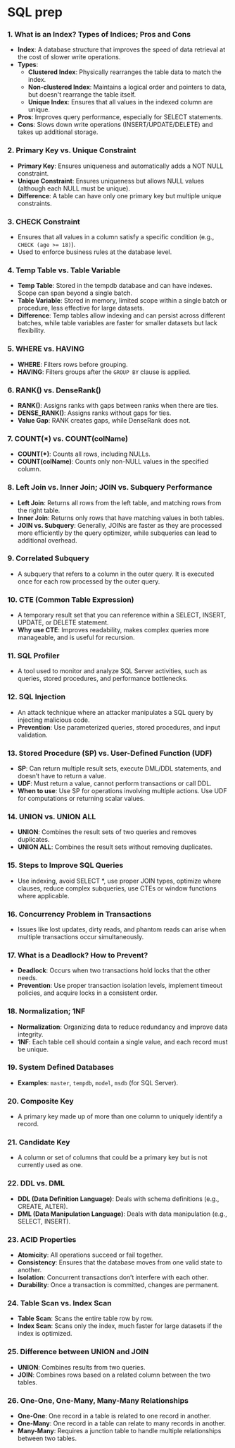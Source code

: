 # SQL prep

### 1. **What is an Index? Types of Indices; Pros and Cons**
   - **Index**: A database structure that improves the speed of data retrieval at the cost of slower write operations.
   - **Types**:
     - **Clustered Index**: Physically rearranges the table data to match the index.
     - **Non-clustered Index**: Maintains a logical order and pointers to data, but doesn't rearrange the table itself.
     - **Unique Index**: Ensures that all values in the indexed column are unique.
   - **Pros**: Improves query performance, especially for SELECT statements.
   - **Cons**: Slows down write operations (INSERT/UPDATE/DELETE) and takes up additional storage.

### 2. **Primary Key vs. Unique Constraint**
   - **Primary Key**: Ensures uniqueness and automatically adds a NOT NULL constraint.
   - **Unique Constraint**: Ensures uniqueness but allows NULL values (although each NULL must be unique).
   - **Difference**: A table can have only one primary key but multiple unique constraints.

### 3. **CHECK Constraint**
   - Ensures that all values in a column satisfy a specific condition (e.g., `CHECK (age >= 18)`).
   - Used to enforce business rules at the database level.

### 4. **Temp Table vs. Table Variable**
   - **Temp Table**: Stored in the tempdb database and can have indexes. Scope can span beyond a single batch.
   - **Table Variable**: Stored in memory, limited scope within a single batch or procedure, less effective for large datasets.
   - **Difference**: Temp tables allow indexing and can persist across different batches, while table variables are faster for smaller datasets but lack flexibility.

### 5. **WHERE vs. HAVING**
   - **WHERE**: Filters rows before grouping.
   - **HAVING**: Filters groups after the `GROUP BY` clause is applied.

### 6. **RANK() vs. DenseRank()**
   - **RANK()**: Assigns ranks with gaps between ranks when there are ties.
   - **DENSE_RANK()**: Assigns ranks without gaps for ties.
   - **Value Gap**: RANK creates gaps, while DenseRank does not.

### 7. **COUNT(*) vs. COUNT(colName)**
   - **COUNT(*)**: Counts all rows, including NULLs.
   - **COUNT(colName)**: Counts only non-NULL values in the specified column.

### 8. **Left Join vs. Inner Join; JOIN vs. Subquery Performance**
   - **Left Join**: Returns all rows from the left table, and matching rows from the right table.
   - **Inner Join**: Returns only rows that have matching values in both tables.
   - **JOIN vs. Subquery**: Generally, JOINs are faster as they are processed more efficiently by the query optimizer, while subqueries can lead to additional overhead.

### 9. **Correlated Subquery**
   - A subquery that refers to a column in the outer query. It is executed once for each row processed by the outer query.

### 10. **CTE (Common Table Expression)**
   - A temporary result set that you can reference within a SELECT, INSERT, UPDATE, or DELETE statement.
   - **Why use CTE**: Improves readability, makes complex queries more manageable, and is useful for recursion.

### 11. **SQL Profiler**
   - A tool used to monitor and analyze SQL Server activities, such as queries, stored procedures, and performance bottlenecks.

### 12. **SQL Injection**
   - An attack technique where an attacker manipulates a SQL query by injecting malicious code.
   - **Prevention**: Use parameterized queries, stored procedures, and input validation.

### 13. **Stored Procedure (SP) vs. User-Defined Function (UDF)**
   - **SP**: Can return multiple result sets, execute DML/DDL statements, and doesn’t have to return a value.
   - **UDF**: Must return a value, cannot perform transactions or call DDL.
   - **When to use**: Use SP for operations involving multiple actions. Use UDF for computations or returning scalar values.

### 14. **UNION vs. UNION ALL**
   - **UNION**: Combines the result sets of two queries and removes duplicates.
   - **UNION ALL**: Combines the result sets without removing duplicates.

### 15. **Steps to Improve SQL Queries**
   - Use indexing, avoid SELECT *, use proper JOIN types, optimize where clauses, reduce complex subqueries, use CTEs or window functions where applicable.

### 16. **Concurrency Problem in Transactions**
   - Issues like lost updates, dirty reads, and phantom reads can arise when multiple transactions occur simultaneously.

### 17. **What is a Deadlock? How to Prevent?**
   - **Deadlock**: Occurs when two transactions hold locks that the other needs.
   - **Prevention**: Use proper transaction isolation levels, implement timeout policies, and acquire locks in a consistent order.

### 18. **Normalization; 1NF**
   - **Normalization**: Organizing data to reduce redundancy and improve data integrity.
   - **1NF**: Each table cell should contain a single value, and each record must be unique.

### 19. **System Defined Databases**
   - **Examples**: `master`, `tempdb`, `model`, `msdb` (for SQL Server).

### 20. **Composite Key**
   - A primary key made up of more than one column to uniquely identify a record.

### 21. **Candidate Key**
   - A column or set of columns that could be a primary key but is not currently used as one.

### 22. **DDL vs. DML**
   - **DDL (Data Definition Language)**: Deals with schema definitions (e.g., CREATE, ALTER).
   - **DML (Data Manipulation Language)**: Deals with data manipulation (e.g., SELECT, INSERT).

### 23. **ACID Properties**
   - **Atomicity**: All operations succeed or fail together.
   - **Consistency**: Ensures that the database moves from one valid state to another.
   - **Isolation**: Concurrent transactions don’t interfere with each other.
   - **Durability**: Once a transaction is committed, changes are permanent.

### 24. **Table Scan vs. Index Scan**
   - **Table Scan**: Scans the entire table row by row.
   - **Index Scan**: Scans only the index, much faster for large datasets if the index is optimized.

### 25. **Difference between UNION and JOIN**
   - **UNION**: Combines results from two queries.
   - **JOIN**: Combines rows based on a related column between the two tables.

### 26. **One-One, One-Many, Many-Many Relationships**
   - **One-One**: One record in a table is related to one record in another.
   - **One-Many**: One record in a table can relate to many records in another.
   - **Many-Many**: Requires a junction table to handle multiple relationships between two tables.